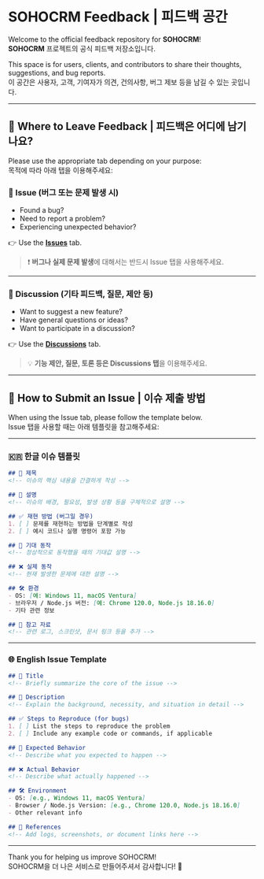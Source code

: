 # SOHOCRM Feedback | 피드백 공간

Welcome to the official feedback repository for **SOHOCRM**!  
**SOHOCRM** 프로젝트의 공식 피드백 저장소입니다.

This space is for users, clients, and contributors to share their thoughts, suggestions, and bug reports.  
이 공간은 사용자, 고객, 기여자가 의견, 건의사항, 버그 제보 등을 남길 수 있는 곳입니다.

---

## 📢 Where to Leave Feedback | 피드백은 어디에 남기나요?

Please use the appropriate tab depending on your purpose:  
목적에 따라 아래 탭을 이용해주세요:

### 🐛 Issue (버그 또는 문제 발생 시)

- Found a bug?
- Need to report a problem?
- Experiencing unexpected behavior?

👉 Use the **[Issues](https://github.com/saerosoft/sohocrm-feedback/issues)** tab.

> ❗ **버그나 실제 문제 발생**에 대해서는 반드시 Issue 탭을 사용해주세요.

---

### 💬 Discussion (기타 피드백, 질문, 제안 등)

- Want to suggest a new feature?
- Have general questions or ideas?
- Want to participate in a discussion?

👉 Use the **[Discussions](https://github.com/saerosoft/sohocrm-feedback/discussions)** tab.

> 💡 **기능 제안, 질문, 토론 등은 Discussions 탭**을 이용해주세요.

---

## 📂 How to Submit an Issue | 이슈 제출 방법

When using the Issue tab, please follow the template below.  
Issue 탭을 사용할 때는 아래 템플릿을 참고해주세요:

---

### 🇰🇷 한글 이슈 템플릿

```markdown
## 📌 제목
<!-- 이슈의 핵심 내용을 간결하게 작성 -->

## 📝 설명
<!-- 이슈의 배경, 필요성, 발생 상황 등을 구체적으로 설명 -->

## ✅ 재현 방법 (버그일 경우)
1. [ ] 문제를 재현하는 방법을 단계별로 작성
2. [ ] 예시 코드나 실행 명령어 포함 가능

## 🎯 기대 동작
<!-- 정상적으로 동작했을 때의 기대값 설명 -->

## ❌ 실제 동작
<!-- 현재 발생한 문제에 대한 설명 -->

## 🛠 환경
- OS: [예: Windows 11, macOS Ventura]
- 브라우저 / Node.js 버전: [예: Chrome 120.0, Node.js 18.16.0]
- 기타 관련 정보

## 📎 참고 자료
<!-- 관련 로그, 스크린샷, 문서 링크 등을 추가 -->
```

---

### 🌐 English Issue Template

```markdown
## 📌 Title
<!-- Briefly summarize the core of the issue -->

## 📝 Description
<!-- Explain the background, necessity, and situation in detail -->

## ✅ Steps to Reproduce (for bugs)
1. [ ] List the steps to reproduce the problem
2. [ ] Include any example code or commands, if applicable

## 🎯 Expected Behavior
<!-- Describe what you expected to happen -->

## ❌ Actual Behavior
<!-- Describe what actually happened -->

## 🛠 Environment
- OS: [e.g., Windows 11, macOS Ventura]
- Browser / Node.js Version: [e.g., Chrome 120.0, Node.js 18.16.0]
- Other relevant info

## 📎 References
<!-- Add logs, screenshots, or document links here -->
```

---

Thank you for helping us improve SOHOCRM!  
SOHOCRM을 더 나은 서비스로 만들어주셔서 감사합니다! 🙏
